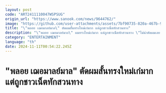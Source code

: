 ```yaml
---
layout: post
code: "ART2411110047WSPSUG"
origin_url: "https://www.sanook.com/news/9644762/"
image: "https://github.com/user-attachments/assets/7bf90735-820a-467b-9ceb-dfbf929885b1"
title: "\"พลอย เฌอมาลย์มาล\" ตัดผมสั้นทรงใหม่เก๋มาก แต่ถูกชาวเน็ตทักสวนทาง"
description: "\"พลอย เฌอมาลย์มาล\" ผมทรงใหม่เก๋มาก แต่ถูกชาวเน็ตทักสวนทาง \"ไม่น่าตัดผมเลย ผมยาวสวยมาก\""
category: "ENTERTAINMENT"
language: "th"
date: 2024-11-11T00:54:22.245Z
---
```


# "พลอย เฌอมาลย์มาล" ตัดผมสั้นทรงใหม่เก๋มาก แต่ถูกชาวเน็ตทักสวนทาง